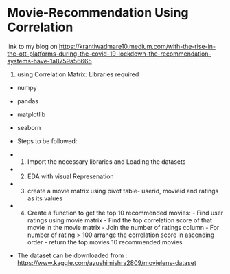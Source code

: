 # Movie-Recommendation Using Correlation 

link to my blog on https://krantiwadmare10.medium.com/with-the-rise-in-the-ott-platforms-during-the-covid-19-lockdown-the-recommendation-systems-have-1a8759a56665
1. using Correlation Matrix:
Libraries required
- numpy
- pandas
- matplotlib
- seaborn

 - Steps to be followed:
- 1. Import the necessary libraries and Loading the datasets
- 2. EDA with visual Represenation
- 3. create a movie matrix using pivot table- userid, movieid and ratings as its values
- 4. Create a function to get the top 10 recommended movies:
              - Find user ratings using movie matrix
              - Find the top correlation score of that movie in the movie matrix
              - Join the number of ratings column
              - For number of rating > 100 arrange the correlation score in ascending order
              - return the top movies 10  recommended movies

- The dataset can be downloaded from : https://www.kaggle.com/ayushimishra2809/movielens-dataset
